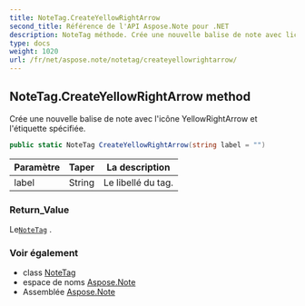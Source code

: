```yaml
---
title: NoteTag.CreateYellowRightArrow
second_title: Référence de l'API Aspose.Note pour .NET
description: NoteTag méthode. Crée une nouvelle balise de note avec licône YellowRightArrow et létiquette spécifiée.
type: docs
weight: 1020
url: /fr/net/aspose.note/notetag/createyellowrightarrow/
---
```

## NoteTag.CreateYellowRightArrow method

Crée une nouvelle balise de note avec l'icône YellowRightArrow et l'étiquette spécifiée.

```csharp
public static NoteTag CreateYellowRightArrow(string label = "")
```

| Paramètre | Taper | La description |
| --- | --- | --- |
| label | String | Le libellé du tag. |

### Return_Value

Le[`NoteTag`](../) .

### Voir également

* class [NoteTag](../)
* espace de noms [Aspose.Note](../../notetag/)
* Assemblée [Aspose.Note](../../../)


